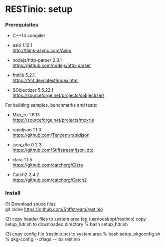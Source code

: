 RESTinio: setup
===============

### Prerequisites
- C++14 compiler  

- asio 1.12.1  
http://think-async.com/Asio/  

- nodejs/http-parser 2.8.1  
https://github.com/nodejs/http-parser  

- fmtlib 5.2.1.  
https://fmt.dev/latest/index.html  

- SObjectizer 5.5.22.1  
https://sourceforge.net/projects/sobjectizer/  

For building samples, benchmarks and tests:  

- Mxx_ru 1.6.13  
https://sourceforge.net/projects/mxxru/  

- rapidjson 1.1.0  
https://github.com/Tencent/rapidjson  

- json_dto 0.2.3  
https://github.com/Stiffstream/json_dto  

- clara 1.1.5  
https://github.com/catchorg/Clara  

- Catch2 2.4.2  
https://github.com/catchorg/Catch2  


### Install
(1) Download souce files  
git clone https://github.com/Stiffstream/restinio

(2) copy header files to system area 
(eg /usr/local/opt/restinio)
copy setup_hdr.sh to downloaded directory
% bash setup_hdr.sh

(3) copy config file (restinio.pc) to system area 
% bash setup_pkgconfig.sh
% pkg-config --cflags --libs restinio


